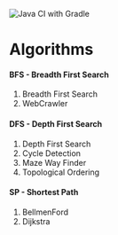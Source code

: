 ![Java CI with Gradle](https://github.com/ravindraAmbati/algorithms/workflows/Java%20CI%20with%20Gradle/badge.svg)

<h1>Algorithms</h1>

<h4>BFS - Breadth First Search</h4>
    <ol>
        <li>Breadth First Search</li>
        <li>WebCrawler</li>
    </ol>
    
<h4>DFS - Depth First Search</h4>
    <ol>
        <li>Depth First Search</li>
        <li>Cycle Detection</li>
        <li>Maze Way Finder</li>
        <li>Topological Ordering</li>
    </ol>
    
<h4>SP - Shortest Path</h4>
    <ol>
        <li>BellmenFord</li>
        <li>Dijkstra</li>
    </ol>    